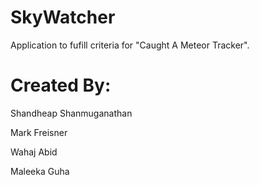 SkyWatcher
==========

Application to fufill criteria for "Caught A Meteor Tracker".


Created By:
===========

Shandheap Shanmuganathan

Mark Freisner

Wahaj Abid

Maleeka Guha